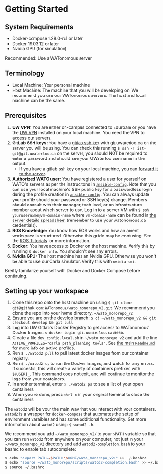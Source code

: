 # Getting Started

## System Requirements
- Docker-compose 1.28.0-rc1 or later
- Docker 19.03.12 or later
- Nvidia GPU (for simulation)

Recommended: Use a WATonomous server 

## Terminology
- Local Machine: Your personal machine
- Host Machine: The machine that you will be developing on. We recommend you use our WATonomous servers. The host and local machine can be the same.

## Prerequisites

1. **UW VPN:** You are either on-campus connected to Eduroam or you have the [UW VPN](https://uwaterloo.ca/information-systems-technology/services/virtual-private-network-vpn) installed on your local machine. You need the VPN to access our servers.
2. **GitLab SSH keys:** You have a [gitlab ssh key](https://docs.gitlab.com/ee/ssh/) with git.uwaterloo.ca on the server you will be using. You can check this running `$ ssh -T ist-git@git.uwaterloo.ca` on the server, you should NOT be required to enter a password and should see your UWaterloo username in the output.
    * If you have a gitlab ssh key on your local machine, you can [forward it to the server](https://docs.github.com/en/developers/overview/using-ssh-agent-forwarding).
3. **Authorized WATO user:** You have registered a user for yourself on WATO's servers as per the instrucitons in [`ansible-config`](https://git.uwaterloo.ca/WATonomous/ansible-config). Note that you can use your local machine's SSH public key for a passwordless login during the profile creation in [`ansible-config`](https://git.uwaterloo.ca/WATonomous/ansible-config). You can always update your profile should your password or SSH key(s) change. Members should consult with their manager, tech lead, or an infrastructure member about which server to use. Log in to a server VM with `$ ssh yourusername@vm-domain-name` where `vm-domain-name` can be found in [the server details spreadsheet](https://docs.google.com/spreadsheets/d/141TjJNwrWngtkDIp-4q6c1888kq4EBy0wa3FsS29BnE) (remember to use your watonomous.ca credentials).
4. **ROS Knowledge:** You know how ROS works and how an ament workspace is structured. Otherwise this guide may be confusing. See the [ROS Tutorials](http://docs.ros.org.ros.informatik.uni-freiburg.de/en/foxy/Tutorials.html) for more information.
5. **Docker:** You have access to Docker on the host machine. Verify this by running `$ docker info`. You shouldn't see any errors.
6. **Nvidia GPU:** The host machine has an Nvidia GPU. Otherwise you won't be able to use our Carla simulator. Verify this with `nvidia-smi`.

Breifly familarize yourself with Docker and Docker Compose before continuing.

## Setting up your workspace

1. Clone this repo onto the host machine on using `$ git clone git@github.com:WATonomous/wato_monorepo_v2.git`. We recommend you clone the repo into your home directory, `~/wato_monorepo_v2`
2. Ensure you are on the develop branch: `$ cd ~/wato_monorepo_v2 && git checkout develop && git pull`
3. Log into UW Gitlab's Docker Registry to get access to WATonomous' Docker Images: `$ docker login git.uwaterloo.ca:5050`.
4. Create a file `dev_config.local.sh` in `~/wato_monorepo_v2` and add the line `ACTIVE_PROFILES="carla path_planning tools"`. See [the main `Readme.md`](https://git.uwaterloo.ca/WATonomous/wato_monorepo/-/blob/develop/README.md#profiles) for more info on active profiles.
5. Run `$ ./watod2 pull` to pull latest docker images from our container registry.
6. Run `$ ./watod2 up` to run the Docker images, and watch for any errors. If succesful, this will create a variety of containers prefixed with `${USER}_`. This command does not exit, and will continue to monitor the logs from your containers.
7. In another terminal, enter `$ ./watod2 ps` to see a list of your open containers.
8. When you're done, press `ctrl-c` in your original terminal to close the containers. 

The `watod2` will be your the main way that you interact with your containers. `watod2` is a wrapper for `docker-compose` that automates the setup of environment varaibles and has some additional functionality. Get more information about `watod2` using: `$ watod2 -h`.

We recommend you add `~/wato_monorepo_v2/` to your `$PATH` variable so that you can run `watod2` from anywhere on your computer, not just in your `~/wato_monorepo_v2` directory and add `watod2-completion.bash` to your bashrc to enable tab autocomplete:
```bash
$ echo "export PATH=\$PATH:\$HOME/wato_monorepo_v2/" >> ~/.bashrc
$ echo "source ~/wato_monorepo/scripts/watod2-completion.bash" >> ~/.bashrc
$ source ~/.bashrc
```
